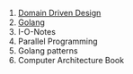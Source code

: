 1. [Domain Driven Design](domain-driven-design/start-page.md)
2. [Golang](golang/start-page.md)
3. I-O-Notes
4. Parallel Programming
5. Golang patterns
6. Computer Architecture Book